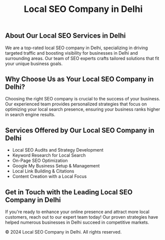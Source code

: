 <!DOCTYPE html>
<html lang="en">
<head>
    <meta name="google-site-verification" content="uQ5boxqf33tqkQ5hfUrkUV-R1rTMrFhDKwqFdoNI50c" />
    <meta charset="UTF-8">
    <meta name="viewport" content="width=device-width, initial-scale=1.0">
    <meta name="description" content="Best local SEO company in Delhi for customized and result-driven SEO solutions to boost your business.">
   
</head>
<body>

<header>
    <h1>Local SEO Company in Delhi</h1>
</header>

<section>
    <h2>About Our Local SEO Services in Delhi</h2>
    <p>We are a top-rated local SEO company in Delhi, specializing in driving targeted traffic and boosting visibility for businesses in Delhi and surrounding areas. Our team of SEO experts crafts tailored solutions that fit your unique business goals.</p>
</section>

<section>
    <h2>Why Choose Us as Your Local SEO Company in Delhi?</h2>
    <p>Choosing the right SEO company is crucial to the success of your business. Our experienced team provides personalized strategies that focus on optimizing your local search presence, ensuring your business ranks higher in search engine results.</p>
</section>

<section>
    <h2>Services Offered by Our Local SEO Company in Delhi</h2>
    <ul>
        <li>Local SEO Audits and Strategy Development</li>
        <li>Keyword Research for Local Search</li>
        <li>On-Page SEO Optimization</li>
        <li>Google My Business Setup & Management</li>
        <li>Local Link Building & Citations</li>
        <li>Content Creation with a Local Focus</li>
    </ul>
</section>

<section>
    <h2>Get in Touch with the Leading Local SEO Company in Delhi</h2>
    <p>If you're ready to enhance your online presence and attract more local customers, reach out to our expert team today! Our proven strategies have helped numerous businesses in Delhi succeed in competitive markets.</p>
</section>

<footer>
    <p>© 2024 Local SEO Company in Delhi. All rights reserved.</p>
</footer>

</body>
</html>
